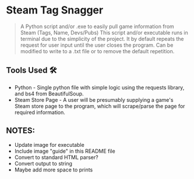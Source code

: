 # Steam Tag Snagger
> A Python script and/or .exe to easily pull game information from Steam (Tags, Name, Devs/Pubs)
This script and/or executable runs in terminal due to the simplicity of the project. It by default repeats the request for user input until the user closes the program. Can be modified to write to a .txt file or to remove the default repetition. 

## Tools Used 🛠️
* Python - Single python file with simple logic using the requests library, and bs4 from BeautifulSoup.
* Steam Store Page - A user will be presumably supplying a game's Steam store page to the program, which will scrape/parse the page for required information.

## NOTES:
- Update image for executable
- Include image "guide" in this README file
- Convert to standard HTML parser?
- Convert output to string
- Maybe add more space to prints
